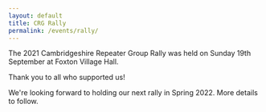 ```yaml
---
layout: default
title: CRG Rally
permalink: /events/rally/
---
```

The 2021 Cambridgeshire Repeater Group Rally was held on Sunday 19th September at Foxton Village Hall.

Thank you to all who supported us!

We're looking forward to holding our next rally in Spring 2022. More details to follow.